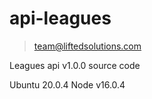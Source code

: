 # api-leagues

>team@liftedsolutions.com

Leagues api v1.0.0 source code 

Ubuntu 20.0.4
Node v16.0.4
